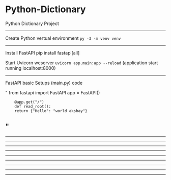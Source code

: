 # Python-Dictionary
Python Dictionary Project 

------------------------------------------------------------------------------------------------

Create Python vertual environment
    `py -3 -m venv venv`

------------------------------------------------------------------------------------------------
Install FastAPI
  pip install fastapi[all]

Start Uvicorn weserver 
  `uvicorn app.main:app --reload`
  (application start running localhost:8000)


------------------------------------------------------------------------------------------------
FastAPI basic Setups (main.py) code

  "     from fastapi import FastAPI
        app = FastAPI()

        @app.get("/")
        def read_root():
        return {"Hello": "world akshay"}
  "
------------------------------------------------------------------------------------------------

------------------------------------------------------------------------------------------------

------------------------------------------------------------------------------------------------

------------------------------------------------------------------------------------------------

------------------------------------------------------------------------------------------------

------------------------------------------------------------------------------------------------

------------------------------------------------------------------------------------------------

------------------------------------------------------------------------------------------------

------------------------------------------------------------------------------------------------

------------------------------------------------------------------------------------------------
